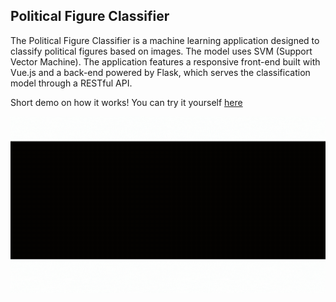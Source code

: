 ## Political Figure Classifier
The Political Figure Classifier is a machine learning application designed to classify political figures based on images. The model uses SVM (Support Vector Machine). The application features a responsive front-end built with Vue.js and a back-end powered by Flask, which serves the classification model through a RESTful API.

Short demo on how it works! You can try it yourself [here](https://political-figure-classifier-a.vercel.app/)

![Alt text](resources/Demo.gif)
